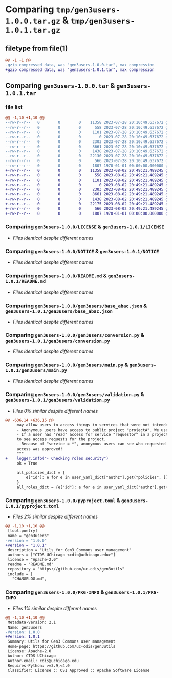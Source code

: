 # Comparing `tmp/gen3users-1.0.0.tar.gz` & `tmp/gen3users-1.0.1.tar.gz`

## filetype from file(1)

```diff
@@ -1 +1 @@
-gzip compressed data, was "gen3users-1.0.0.tar", max compression
+gzip compressed data, was "gen3users-1.0.1.tar", max compression
```

## Comparing `gen3users-1.0.0.tar` & `gen3users-1.0.1.tar`

### file list

```diff
@@ -1,10 +1,10 @@
--rw-r--r--   0        0        0    11358 2023-07-28 20:10:49.637672 gen3users-1.0.0/LICENSE
--rw-r--r--   0        0        0      558 2023-07-28 20:10:49.637672 gen3users-1.0.0/NOTICE
--rw-r--r--   0        0        0     1101 2023-07-28 20:10:49.637672 gen3users-1.0.0/README.md
--rw-r--r--   0        0        0        0 2023-07-28 20:10:49.637672 gen3users-1.0.0/gen3users/__init__.py
--rw-r--r--   0        0        0     2303 2023-07-28 20:10:49.637672 gen3users-1.0.0/gen3users/base_abac.json
--rw-r--r--   0        0        0     8661 2023-07-28 20:10:49.637672 gen3users-1.0.0/gen3users/conversion.py
--rw-r--r--   0        0        0     1438 2023-07-28 20:10:49.637672 gen3users-1.0.0/gen3users/main.py
--rw-r--r--   0        0        0    22130 2023-07-28 20:10:49.637672 gen3users-1.0.0/gen3users/validation.py
--rw-r--r--   0        0        0      566 2023-07-28 20:10:49.637672 gen3users-1.0.0/pyproject.toml
--rw-r--r--   0        0        0     1807 1970-01-01 00:00:00.000000 gen3users-1.0.0/PKG-INFO
+-rw-r--r--   0        0        0    11358 2023-08-02 20:49:21.489245 gen3users-1.0.1/LICENSE
+-rw-r--r--   0        0        0      558 2023-08-02 20:49:21.489245 gen3users-1.0.1/NOTICE
+-rw-r--r--   0        0        0     1101 2023-08-02 20:49:21.489245 gen3users-1.0.1/README.md
+-rw-r--r--   0        0        0        0 2023-08-02 20:49:21.489245 gen3users-1.0.1/gen3users/__init__.py
+-rw-r--r--   0        0        0     2303 2023-08-02 20:49:21.489245 gen3users-1.0.1/gen3users/base_abac.json
+-rw-r--r--   0        0        0     8661 2023-08-02 20:49:21.489245 gen3users-1.0.1/gen3users/conversion.py
+-rw-r--r--   0        0        0     1438 2023-08-02 20:49:21.489245 gen3users-1.0.1/gen3users/main.py
+-rw-r--r--   0        0        0    22175 2023-08-02 20:49:21.489245 gen3users-1.0.1/gen3users/validation.py
+-rw-r--r--   0        0        0      566 2023-08-02 20:49:21.489245 gen3users-1.0.1/pyproject.toml
+-rw-r--r--   0        0        0     1807 1970-01-01 00:00:00.000000 gen3users-1.0.1/PKG-INFO
```

### Comparing `gen3users-1.0.0/LICENSE` & `gen3users-1.0.1/LICENSE`

 * *Files identical despite different names*

### Comparing `gen3users-1.0.0/NOTICE` & `gen3users-1.0.1/NOTICE`

 * *Files identical despite different names*

### Comparing `gen3users-1.0.0/README.md` & `gen3users-1.0.1/README.md`

 * *Files identical despite different names*

### Comparing `gen3users-1.0.0/gen3users/base_abac.json` & `gen3users-1.0.1/gen3users/base_abac.json`

 * *Files identical despite different names*

### Comparing `gen3users-1.0.0/gen3users/conversion.py` & `gen3users-1.0.1/gen3users/conversion.py`

 * *Files identical despite different names*

### Comparing `gen3users-1.0.0/gen3users/main.py` & `gen3users-1.0.1/gen3users/main.py`

 * *Files identical despite different names*

### Comparing `gen3users-1.0.0/gen3users/validation.py` & `gen3users-1.0.1/gen3users/validation.py`

 * *Files 0% similar despite different names*

```diff
@@ -636,14 +636,15 @@
     may allow users to access things in services that were not intended to be accessible. For example:
     - Anonymous users have access to public project "projectA". We use a "reader" role with "service = *".
     - If a user has "read" access for service "requestor" in a project, the Requestor service allows them
     to see access requests for the project.
     - Because of "service = *", anonymous users can see who requested access to "projectA", and whether their
     access was approved!
     """
+    logger.info("- Checking roles security")
     ok = True
 
     all_policies_dict = {
         e["id"]: e for e in user_yaml_dict["authz"].get("policies", [])
     }
     all_roles_dict = {e["id"]: e for e in user_yaml_dict["authz"].get("roles", [])}
```

### Comparing `gen3users-1.0.0/pyproject.toml` & `gen3users-1.0.1/pyproject.toml`

 * *Files 2% similar despite different names*

```diff
@@ -1,10 +1,10 @@
 [tool.poetry]
 name = "gen3users"
-version = "1.0.0"
+version = "1.0.1"
 description = "Utils for Gen3 Commons user management"
 authors = ["CTDS UChicago <cdis@uchicago.edu>"]
 license = "Apache-2.0"
 readme = "README.md"
 repository = "https://github.com/uc-cdis/gen3utils"
 include = [
   "CHANGELOG.md",
```

### Comparing `gen3users-1.0.0/PKG-INFO` & `gen3users-1.0.1/PKG-INFO`

 * *Files 1% similar despite different names*

```diff
@@ -1,10 +1,10 @@
 Metadata-Version: 2.1
 Name: gen3users
-Version: 1.0.0
+Version: 1.0.1
 Summary: Utils for Gen3 Commons user management
 Home-page: https://github.com/uc-cdis/gen3utils
 License: Apache-2.0
 Author: CTDS UChicago
 Author-email: cdis@uchicago.edu
 Requires-Python: >=3.9,<4.0
 Classifier: License :: OSI Approved :: Apache Software License
```

